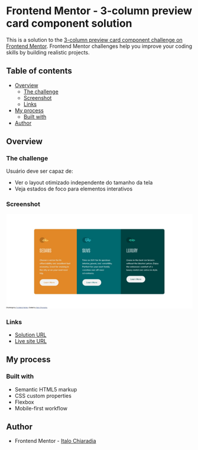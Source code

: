 # Frontend Mentor - 3-column preview card component solution

This is a solution to the [3-column preview card component challenge on Frontend Mentor](https://www.frontendmentor.io/challenges/3column-preview-card-component-pH92eAR2-). Frontend Mentor challenges help you improve your coding skills by building realistic projects. 

## Table of contents

- [Overview](#overview)
  - [The challenge](#the-challenge)
  - [Screenshot](#screenshot)
  - [Links](#links)
- [My process](#my-process)
  - [Built with](#built-with)
- [Author](#author)

## Overview

### The challenge

Usuário deve ser capaz de:

- Ver o layout otimizado independente do tamanho da tela
- Veja estados de foco para elementos interativos

### Screenshot

![](/images/screenshot.jpeg)

### Links

- [Solution URL](https://www.frontendmentor.io/home/my-challenges)
- [Live site URL](https://luxury-longma-513f9b.netlify.app/)

## My process

### Built with

- Semantic HTML5 markup
- CSS custom properties
- Flexbox
- Mobile-first workflow

## Author

- Frontend Mentor - [Italo Chiaradia](https://www.frontendmentor.io/profile/Italo-Chiaradia)
